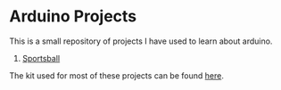 # Arduino Projects

This is a small repository of projects I have used to learn about arduino.

1. [Sportsball](/Sportsball/README.md)

The kit used for most of these projects can be found [here](https://amzn.to/2ZpTOWi).
